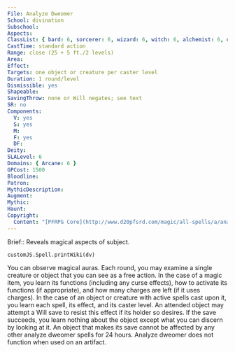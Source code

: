 ```yaml
---
File: Analyze Dweomer
School: divination
Subschool: 
Aspects: 
ClassList: { bard: 6, sorcerer: 6, wizard: 6, witch: 6, alchemist: 6, occultist: 6, psychic: 6, spiritualist: 6 }
CastTime: standard action
Range: close (25 + 5 ft./2 levels)
Area: 
Effect: 
Targets: one object or creature per caster level
Duration: 1 round/level
Dismissible: yes
Shapeable: 
SavingThrow: none or Will negates; see text
SR: no
Components:
  V: yes
  S: yes
  M: 
  F: yes
  DF: 
Deity: 
SLALevel: 6
Domains: { Arcane: 6 }
GPCost: 1500
Bloodline: 
Patron: 
MythicDescription: 
Augment: 
Mythic: 
Haunt: 
Copyright:
  Content: "[PFRPG Core](http://www.d20pfsrd.com/magic/all-spells/a/analyze-dweomer)"
---
```

Brief:: Reveals magical aspects of subject.

```dataviewjs
customJS.Spell.printWiki(dv)
```

You can observe magical auras. Each round, you may examine a single creature or object that you can see as a free action. In the case of a magic item, you learn its functions (including any curse effects), how to activate its functions (if appropriate), and how many charges are left (if it uses charges). In the case of an object or creature with active spells cast upon it, you learn each spell, its effect, and its caster level. An attended object may attempt a Will save to resist this effect if its holder so desires. If the save succeeds, you learn nothing about the object except what you can discern by looking at it. An object that makes its save cannot be affected by any other analyze dweomer spells for 24 hours. Analyze dweomer does not function when used on an artifact.
